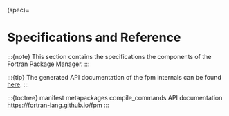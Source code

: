 (spec)=

# Specifications and Reference

:::{note}
This section contains the specifications the components of the Fortran Package Manager.
:::

:::{tip}
The generated API documentation of the fpm internals can be found [here](https://fortran-lang.github.io/fpm).
:::

:::{toctree}
manifest
metapackages
compile_commands
API documentation <https://fortran-lang.github.io/fpm>
:::


